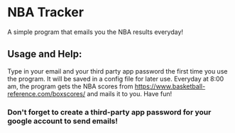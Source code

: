 ﻿# NBA Tracker

A simple program that emails you the NBA results everyday!

## Usage and Help:
Type in your email and your third party app password the first time you use the program. It will be saved in a config file for later use. Everyday at 8:00 am, the program gets the NBA scores from https://www.basketball-reference.com/boxscores/ and mails it to you. Have fun!

### Don't forget to create a third-party app password for your google account to send emails!